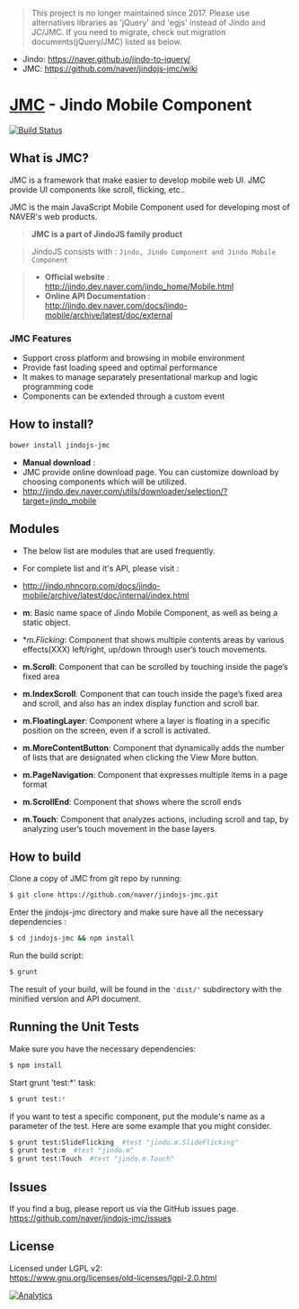> This project is no longer maintained since 2017.
> Please use alternatives libraries as 'jQuery' and 'egjs' instead of Jindo and JC/JMC.
If you need to migrate, check out migration documents(jQuery/JMC) listed as below.
- Jindo: https://naver.github.io/jindo-to-jquery/
- JMC: https://github.com/naver/jindojs-jmc/wiki


**[JMC](http://jindo.dev.naver.com/docs/jindo-mobile/archive/latest/doc/external/index.html) - Jindo Mobile Component** 
=========================================
[![Build Status](https://travis-ci.org/naver/jindojs-jmc.svg?branch=master)](https://travis-ci.org/naver/jindojs-jmc)

## **What is JMC?**
JMC is a framework that make easier to develop mobile web UI. JMC provide UI components like scroll, flicking, etc.. 

JMC is the main JavaScript Mobile Component used for developing most of NAVER's web products.

> **JMC is a part of JindoJS family product**

> JindoJS consists with : `Jindo, Jindo Component and Jindo Mobile Component`

> - __Official website__ : http://jindo.dev.naver.com/jindo_home/Mobile.html
> - __Online API Documentation__ : http://jindo.dev.naver.com/docs/jindo-mobile/archive/latest/doc/external


### **JMC Features**
- Support cross platform and browsing in mobile environment
- Provide fast loading speed and optimal performance
- It makes to manage separately presentational markup and logic programming code
- Components can be extended through a custom event


## **How to install?**
```bash
bower install jindojs-jmc
```

- **Manual download** :  
 - JMC provide online download page. You can customize download by choosing components which will be utilized.
 - http://jindo.dev.naver.com/utils/downloader/selection/?target=jindo_mobile


## **Modules**
- The below list are modules that are used frequently.
 - For complete list and it's API, please visit :
 - http://jindo.nhncorp.com/docs/jindo-mobile/archive/latest/doc/internal/index.html

- **m**: Basic name space of Jindo Mobile Component, as well as being a static object.
- **m.*Flicking**: Component that shows multiple contents areas by various effects(XXX) left/right, up/down through user’s touch movements.
- **m.Scroll**: Component that can be scrolled by touching inside the page’s fixed area
- **m.IndexScroll**: Component that can touch inside the page’s fixed area and scroll, and also has an index display function and scroll bar.
- **m.FloatingLayer**: Component where a layer is floating in a specific position on the screen, even if a scroll is activated.
- **m.MoreContentButton**: Component that dynamically adds the number of lists that are designated when clicking the View More button.
- **m.PageNavigation**: Component that expresses multiple items in a page format
- **m.ScrollEnd**: Component that shows where the scroll ends
- **m.Touch**: Component that analyzes actions, including scroll and tap, by analyzing user’s touch movement in the base layers.

## **How to build**
Clone a copy of JMC from git repo by running:
```bash
$ git clone https://github.com/naver/jindojs-jmc.git
```

Enter the jindojs-jmc directory and make sure have all the necessary dependencies :
```bash
$ cd jindojs-jmc && npm install
```

Run the build script:
```bash
$ grunt
```
The result of your build, will be found in the `'dist/'` subdirectory with the minified version and API document.

## **Running the Unit Tests**
Make sure you have the necessary dependencies:
```bash
$ npm install
```

Start grunt 'test:*' task:
```bash
$ grunt test:*
```

if you want to test a specific component, put the module's name as a parameter of the test. Here are some example that you might consider.
```bash
$ grunt test:SlideFlicking  #test "jindo.m.SlideFlicking"
$ grunt test:m  #test "jindo.m"
$ grunt test:Touch  #test "jindo.m.Touch"
```

## **Issues**
If you find a bug, please report us via the GitHub issues page.  
https://github.com/naver/jindojs-jmc/issues

## **License**
Licensed under LGPL v2:  
https://www.gnu.org/licenses/old-licenses/lgpl-2.0.html  

[![Analytics](https://ga-beacon.appspot.com/UA-45811892-4/jindojs-jmc/readme)](https://github.com/naver/jindojs-jmc)
